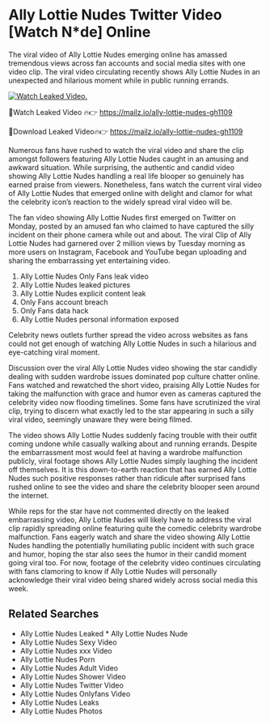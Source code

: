 ﻿# Ally Lottie Nudes Twitter Video [Watch N*de] Online

The viral video of ﻿Ally Lottie Nudes emerging online has amassed tremendous views across fan accounts and social media sites with one video clip. The viral video circulating recently shows ﻿Ally Lottie Nudes in an unexpected and hilarious moment while in public running errands. 

[![Watch Leaked Video.](https://miro.medium.com/v2/resize:fit:828/format:webp/1*cilzJN44JGOrTw9NJCrNHA.gif "Watch Leaked Video")](https://mailz.io/ally-lottie-nudes-gh1109)

🔴Watch Leaked Video 🔥👉  https://mailz.io/ally-lottie-nudes-gh1109 

🔴Download Leaked Video🔥👉  https://mailz.io/ally-lottie-nudes-gh1109 

Numerous fans have rushed to watch the viral video and share the clip amongst followers featuring ﻿Ally Lottie Nudes caught in an amusing and awkward situation. While surprising, the authentic and candid video showing ﻿Ally Lottie Nudes handling a real life blooper so genuinely has earned praise from viewers. Nonetheless, fans watch the current viral video of ﻿Ally Lottie Nudes that emerged online with delight and clamor for what the celebrity icon’s reaction to the widely spread viral video will be.

The fan video showing ﻿Ally Lottie Nudes first emerged on Twitter on Monday, posted by an amused fan who claimed to have captured the silly incident on their phone camera while out and about. The viral Clip of ﻿Ally Lottie Nudes had garnered over 2 million views by Tuesday morning as more users on Instagram, Facebook and YouTube began uploading and sharing the embarrassing yet entertaining video. 

1. ﻿Ally Lottie Nudes Only Fans leak video
2. ﻿Ally Lottie Nudes leaked pictures
3. ﻿Ally Lottie Nudes explicit content leak
4. Only Fans account breach
5. Only Fans data hack
6. ﻿Ally Lottie Nudes personal information exposed


Celebrity news outlets further spread the video across websites as fans could not get enough of watching ﻿Ally Lottie Nudes in such a hilarious and eye-catching viral moment. 

Discussion over the viral ﻿Ally Lottie Nudes video showing the star candidly dealing with sudden wardrobe issues dominated pop culture chatter online. Fans watched and rewatched the short video, praising ﻿Ally Lottie Nudes for taking the malfunction with grace and humor even as cameras captured the celebrity video now flooding timelines. Some fans have scrutinized the viral clip, trying to discern what exactly led to the star appearing in such a silly viral video, seemingly unaware they were being filmed.

The video shows ﻿Ally Lottie Nudes suddenly facing trouble with their outfit coming undone while casually walking about and running errands. Despite the embarrassment most would feel at having a wardrobe malfunction publicly, viral footage shows ﻿Ally Lottie Nudes simply laughing the incident off themselves. It is this down-to-earth reaction that has earned ﻿Ally Lottie Nudes such positive responses rather than ridicule after surprised fans rushed online to see the video and share the celebrity blooper seen around the internet.  

While reps for the star have not commented directly on the leaked embarrassing video, ﻿Ally Lottie Nudes will likely have to address the viral clip rapidly spreading online featuring quite the comedic celebrity wardrobe malfunction. Fans eagerly watch and share the video showing ﻿Ally Lottie Nudes handling the potentially humiliating public incident with such grace and humor, hoping the star also sees the humor in their candid moment going viral too. For now, footage of the celebrity video continues circulating with fans clamoring to know if ﻿Ally Lottie Nudes will personally acknowledge their viral video being shared widely across social media this week.

## Related Searches
* ﻿Ally Lottie Nudes Leaked
﻿* Ally Lottie Nudes Nude
* ﻿Ally Lottie Nudes Sexy Video
* ﻿Ally Lottie Nudes xxx Video
* ﻿Ally Lottie Nudes Porn
* ﻿Ally Lottie Nudes Adult Video
* ﻿Ally Lottie Nudes Shower Video
* ﻿Ally Lottie Nudes Twitter Video
* ﻿Ally Lottie Nudes Onlyfans Video
* ﻿Ally Lottie Nudes Leaks
* ﻿Ally Lottie Nudes Photos